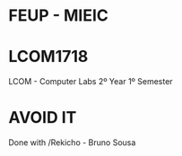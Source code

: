 # FEUP - MIEIC 

# LCOM1718

LCOM - Computer Labs 2º Year 1º Semester

# AVOID IT 
Done with /Rekicho - Bruno Sousa
